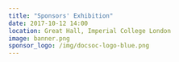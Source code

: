```yaml
---
title: "Sponsors' Exhibition"
date: 2017-10-12 14:00
location: Great Hall, Imperial College London
image: banner.png
sponsor_logo: /img/docsoc-logo-blue.png
---
```

